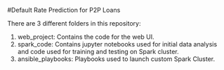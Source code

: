 #Default Rate Prediction for P2P Loans

There are 3 different folders in this repository:

1. web_project: Contains the code for the web UI.
2. spark_code: Contains jupyter notebooks used for initial data analysis and code used for training and testing on Spark cluster.
3. ansible_playbooks: Playbooks used to launch custom Spark Cluster.
